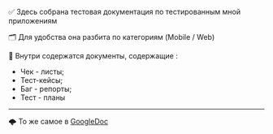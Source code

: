  ✅ Здесь собрана тестовая документация по тестированным мной приложениям
  
 🗂 Для удобства она разбита по категориям (Mobile / Web)
  
 📄 Внутри содержатся документы, содержащие :
  
  * Чек - листы;
 * Тест-кейсы;
  * Баг - репорты;
  * Тест - планы
  
  <hr>
  
  🌩 То же самое в [GoogleDoc](https://drive.google.com/drive/folders/10KS6HnS0hBhKCKFJB5c7VAp5YpmrklKH?usp=sharing)
